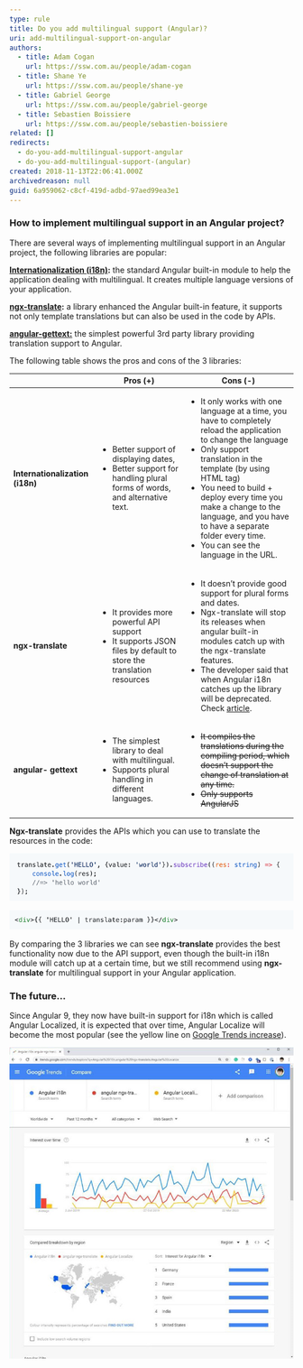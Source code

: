 ```yaml
---
type: rule
title: Do you add multilingual support (Angular)?
uri: add-multilingual-support-on-angular
authors:
  - title: Adam Cogan
    url: https://ssw.com.au/people/adam-cogan
  - title: Shane Ye
    url: https://ssw.com.au/people/shane-ye
  - title: Gabriel George
    url: https://ssw.com.au/people/gabriel-george
  - title: Sebastien Boissiere
    url: https://ssw.com.au/people/sebastien-boissiere
related: []
redirects:
  - do-you-add-multilingual-support-angular
  - do-you-add-multilingual-support-(angular)
created: 2018-11-13T22:06:41.000Z
archivedreason: null
guid: 6a959062-c8cf-419d-adbd-97aed99ea3e1
---
```


### How to implement multilingual support in an Angular project?

There are several ways of implementing multilingual support in an Angular project, the following libraries are popular:

 **[Internationalization (i18n)](https://angular.io/guide/i18n):** the standard Angular built-in module to help the application dealing with multilingual. It creates multiple language versions of your application.

 **[ngx-translate](https://github.com/ngx-translate/core):** a library enhanced the Angular built-in feature, it supports not only template translations but can also be used in the code by APIs.

 **[angular-gettext:](https://angular-gettext.rocketeer.be/)** the simplest powerful 3rd party library providing translation support to Angular.

The following table shows the pros and cons of the 3 libraries:

<!--endintro-->

| | **Pros (+)** | **Cons (-)** |
| --- | --- | --- |
| **Internationalization** **(i18n)** | <ul class="p3"><li>Better support of displaying dates,</li><li>Better support for handling plural forms of words, and alternative text. </li></ul> | <ul class="ul1"><li class="li2">It only works with one language at a time, you have to completely reload the application to change the language</li><li class="li2">Only support translation in the template (by using HTML tag)</li><li class="li2">You need to build + deploy every time you make a change to the language, and you have to have a separate folder every time.</li><li class="li2">You can see the language in the URL.</li></ul> |
| **ngx-translate** | <ul><li>It provides more powerful API support</li><li>It supports JSON files by default to store the translation resources</li></ul> | <ul class="ul1"><li class="li2">It doesn’t provide good support for plural forms and dates.</li><li class="li2">Ngx-translate will stop its releases when angular built-in modules catch up with the ngx-translate features.</li><li class="li2">The developer said that when Angular i18n catches up the library will be deprecated. Check <a href="https://github.com/ngx-translate/core/issues/495#issuecomment-291158036">article</a>.</li></ul>|
| **angular-** **gettext** | <ul><li>The simplest library to deal with multilingual.</li><li>Supports plural handling in different languages.</li></ul>| <ul class="ul1" style="text-decoration:line-through;"><li class="li2" style="text-decoration:line-through;">It compiles the translations during the compiling period, which doesn’t support the change of translation at any time.</li><li class="li2" style="text-decoration:line-through;">Only supports AngularJS</li></ul> |

**Ngx-translate** provides the APIs which you can use to translate the resources in the code:

![](code-1.png)

![](code-2.png)

By comparing the 3 libraries we can see      **ngx-translate** provides the best functionality now due to the API support, even though the built-in i18n module will catch up at a certain time, but we still recommend using      **ngx-translate** for multilingual support in your Angular application.

### The future…

Since Angular 9, they now have built-in support for i18n which is called Angular Localized, it is expected that over time, Angular Localize will become the most popular (see the yellow line on     [Google Trends increase](https://trends.google.com/trends/explore?q=Angular%20i18n%2cangular%20ngx-translate%2cAngular%20Localize)).

![Figure: It is expected that the yellow line will become the dominant internationalization tool for Angular](angular-trends.jpg)
